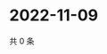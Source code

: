 # 2022-11-09

共 0 条

<!-- BEGIN WEIBO -->
<!-- 最后更新时间 Wed Nov 09 2022 06:01:02 GMT+0800 (China Standard Time) -->

<!-- END WEIBO -->
